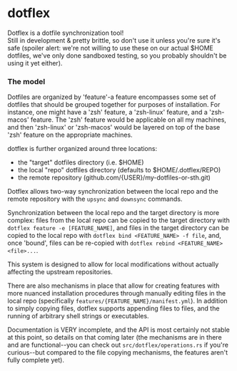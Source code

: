 # dotflex

Dotflex is a dotfile synchronization tool!  
Still in development & pretty brittle, so don't use it unless you're sure it's safe (spoiler alert: we're not willing to use these on our actual $HOME dotfiles, we've only done sandboxed testing, so you probably shouldn't be using it yet either).

### The model

Dotfiles are organized by 'feature'-a feature encompasses some set of dotfiles that should be grouped together for purposes of installation.
For instance, one might have a 'zsh' feature, a 'zsh-linux' feature, and a 'zsh-macos' feature. The 'zsh' feature would be applicable on all my machines, and then 'zsh-linux' or 'zsh-macos' would be layered on top of the base 'zsh' feature on the appropriate machines.

dotflex is further organized around three locations:
- the "target" dotfiles directory (i.e. $HOME)
- the local "repo" dotfiles directory (defaults to $HOME/.dotflex/REPO)
- the remote repository (github.com/{USER}/my-dotfiles-or-sth.git)

Dotflex allows two-way synchronization between the local repo and the remote repository with the `upsync` and `downsync` commands.

Synchronization between the local repo and the target directory is more complex: files from the local repo can be copied to the target directory with `dotflex feature -e [FEATURE_NAME]`, and files in the target directory can be copied to the local repo with `dotflex bind <FEATURE_NAME> -f file`, and, once 'bound', files can be re-copied with `dotflex rebind <FEATURE_NAME> <file>...`.

This system is designed to allow for local modifications without actually affecting the upstream repositories.

There are also mechanisms in place that allow for creating features with more nuanced installation procedures through manually editing files in the local repo (specifically `features/{FEATURE_NAME}/manifest.yml`).
In addition to simply copying files, dotflex supports appending files to files, and the running of arbitrary shell strings or executables.

Documentation is VERY incomplete, and the API is most certainly not stable at this point, so details on that coming later (the mechanisms are in there and are functional--you can check out `src/dotflex/operations.rs` if you're curious--but compared to the file copying mechanisms, the features aren't fully complete yet).
